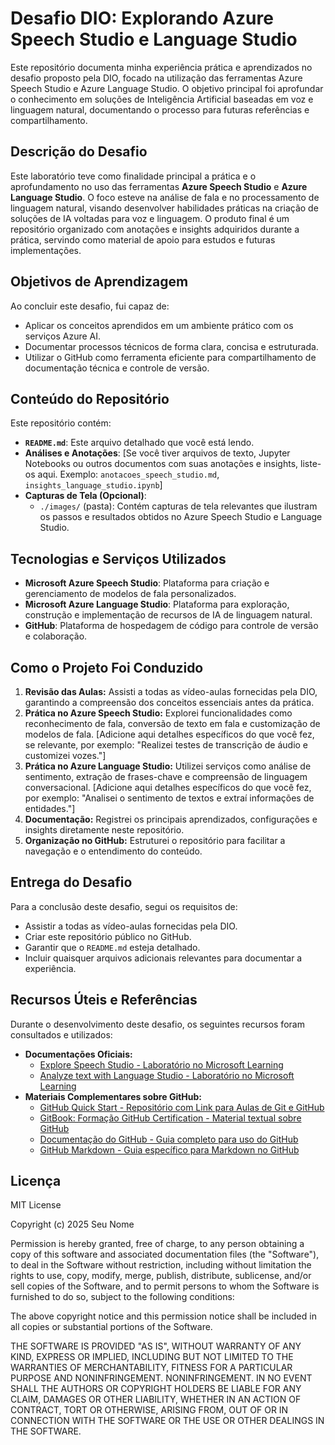 # Desafio DIO: Explorando Azure Speech Studio e Language Studio

Este repositório documenta minha experiência prática e aprendizados no desafio proposto pela DIO, focado na utilização das ferramentas Azure Speech Studio e Azure Language Studio. O objetivo principal foi aprofundar o conhecimento em soluções de Inteligência Artificial baseadas em voz e linguagem natural, documentando o processo para futuras referências e compartilhamento.

## Descrição do Desafio

Este laboratório teve como finalidade principal a prática e o aprofundamento no uso das ferramentas **Azure Speech Studio** e **Azure Language Studio**. O foco esteve na análise de fala e no processamento de linguagem natural, visando desenvolver habilidades práticas na criação de soluções de IA voltadas para voz e linguagem. O produto final é um repositório organizado com anotações e insights adquiridos durante a prática, servindo como material de apoio para estudos e futuras implementações.

## Objetivos de Aprendizagem

Ao concluir este desafio, fui capaz de:

* Aplicar os conceitos aprendidos em um ambiente prático com os serviços Azure AI.
* Documentar processos técnicos de forma clara, concisa e estruturada.
* Utilizar o GitHub como ferramenta eficiente para compartilhamento de documentação técnica e controle de versão.

## Conteúdo do Repositório

Este repositório contém:

* **`README.md`**: Este arquivo detalhado que você está lendo.
* **Análises e Anotações**: [Se você tiver arquivos de texto, Jupyter Notebooks ou outros documentos com suas anotações e insights, liste-os aqui. Exemplo: `anotacoes_speech_studio.md`, `insights_language_studio.ipynb`]
* **Capturas de Tela (Opcional)**:
    * `./images/` (pasta): Contém capturas de tela relevantes que ilustram os passos e resultados obtidos no Azure Speech Studio e Language Studio.

## Tecnologias e Serviços Utilizados

* **Microsoft Azure Speech Studio**: Plataforma para criação e gerenciamento de modelos de fala personalizados.
* **Microsoft Azure Language Studio**: Plataforma para exploração, construção e implementação de recursos de IA de linguagem natural.
* **GitHub**: Plataforma de hospedagem de código para controle de versão e colaboração.

## Como o Projeto Foi Conduzido

1.  **Revisão das Aulas:** Assisti a todas as vídeo-aulas fornecidas pela DIO, garantindo a compreensão dos conceitos essenciais antes da prática.
2.  **Prática no Azure Speech Studio:** Explorei funcionalidades como reconhecimento de fala, conversão de texto em fala e customização de modelos de fala. [Adicione aqui detalhes específicos do que você fez, se relevante, por exemplo: "Realizei testes de transcrição de áudio e customizei vozes."]
3.  **Prática no Azure Language Studio:** Utilizei serviços como análise de sentimento, extração de frases-chave e compreensão de linguagem conversacional. [Adicione aqui detalhes específicos do que você fez, por exemplo: "Analisei o sentimento de textos e extraí informações de entidades."]
4.  **Documentação:** Registrei os principais aprendizados, configurações e insights diretamente neste repositório.
5.  **Organização no GitHub:** Estruturei o repositório para facilitar a navegação e o entendimento do conteúdo.

## Entrega do Desafio

Para a conclusão deste desafio, segui os requisitos de:

* Assistir a todas as vídeo-aulas fornecidas pela DIO.
* Criar este repositório público no GitHub.
* Garantir que o `README.md` esteja detalhado.
* Incluir quaisquer arquivos adicionais relevantes para documentar a experiência.

## Recursos Úteis e Referências

Durante o desenvolvimento deste desafio, os seguintes recursos foram consultados e utilizados:

* **Documentações Oficiais:**
    * [Explore Speech Studio - Laboratório no Microsoft Learning](https://learn.microsoft.com/en-us/training/modules/explore-speech-studio/)
    * [Analyze text with Language Studio - Laboratório no Microsoft Learning](https://learn.microsoft.com/en-us/training/modules/analyze-text-with-language-studio/)
* **Materiais Complementares sobre GitHub:**
    * [GitHub Quick Start - Repositório com Link para Aulas de Git e GitHub](https://github.com/digitalinnovationone/github-quickstart)
    * [GitBook: Formação GitHub Certification - Material textual sobre GitHub](https://www.dio.me/articles/formacao-github-certification)
    * [Documentação do GitHub - Guia completo para uso do GitHub](https://docs.github.com/pt)
    * [GitHub Markdown - Guia específico para Markdown no GitHub](https://docs.github.com/en/get-started/writing-on-github/getting-started-with-writing-and-formatting-on-github/basic-writing-and-formatting-syntax)

## Licença

MIT License

Copyright (c) 2025 Seu Nome

Permission is hereby granted, free of charge, to any person obtaining a copy
of this software and associated documentation files (the "Software"), to deal
in the Software without restriction, including without limitation the rights
to use, copy, modify, merge, publish, distribute, sublicense, and/or sell
copies of the Software, and to permit persons to whom the Software is
furnished to do so, subject to the following conditions:

The above copyright notice and this permission notice shall be included in all
copies or substantial portions of the Software.

THE SOFTWARE IS PROVIDED "AS IS", WITHOUT WARRANTY OF ANY KIND, EXPRESS OR
IMPLIED, INCLUDING BUT NOT LIMITED TO THE WARRANTIES OF MERCHANTABILITY,
FITNESS FOR A PARTICULAR PURPOSE AND NONINFRINGEMENT. NONINFRINGEMENT. IN NO EVENT SHALL THE
AUTHORS OR COPYRIGHT HOLDERS BE LIABLE FOR ANY CLAIM, DAMAGES OR OTHER
LIABILITY, WHETHER IN AN ACTION OF CONTRACT, TORT OR OTHERWISE, ARISING FROM,
OUT OF OR IN CONNECTION WITH THE SOFTWARE OR THE USE OR OTHER DEALINGS IN THE
SOFTWARE.
